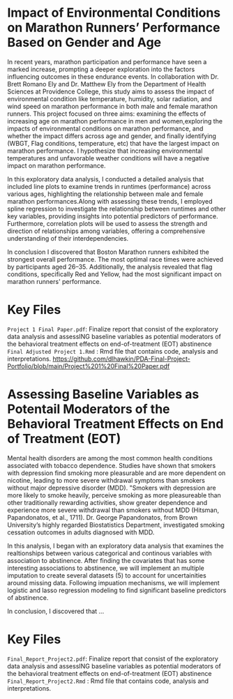 # Impact of Environmental Conditions on Marathon Runners’ Performance Based on Gender and Age

In recent years, marathon participation and performance have seen a marked increase, prompting a deeper exploration into the factors influencing outcomes in these endurance events. In collaboration with Dr. Brett Romano Ely and Dr. Matthew Ely from the Department of Health Sciences at Providence College, this study aims to assess the impact of environmental condition like temperature, humidity, solar radiation, and wind speed on marathon performance in both male and female marathon runners. This project focused on three aims: examining the effects of increasing age on marathon performance in men and women,exploring the impacts of environmental conditions on marathon performance, and whether the impact differs across age and gender, and finally identifying (WBGT, Flag conditions, temperature, etc) that have the largest impact on marathon performance. I hypothesize that increasing environmental temperatures and unfavorable weather conditions will have a negative impact on marathon performance.

In this exploratory data analysis, I conducted a detailed analysis that included line plots to examine trends in runtimes (performance) across various ages, highlighting the relationship between male and female marathon performances.Along with assessing these trends, I employed spline regression to investigate the relationship between runtimes and other key variables, providing insights into potential predictors of performance. Furthermore, correlation plots will be used to assess the strength and direction of relationships among variables, offering a comprehensive understanding of their interdependencies.

In conclusion I discovered that Boston Marathon runners exhibited the strongest overall performance. The most optimal race times were achieved by participants aged 26–35. Additionally, the analysis revealed that flag conditions, specifically Red and Yellow, had the most significant impact on marathon runners' performance.



# Key Files
`Project 1 Final Paper.pdf`: Finalize report that consist of the exploratory data analysis and  assessING baseline variables as potential moderators of the behavioral treatment effects on end-of-treatment (EOT) abstinence `Final Adjusted Project 1.Rmd` : Rmd file that contains code, analysis and interpretations.
https://github.com/dlhawkin/PDA-Final-Project-Portfolio/blob/main/Project%201%20Final%20Paper.pdf

# Assessing Baseline Variables as Potentail Moderators of the Behavioral Treatment Effects on End of Treatment (EOT)
Mental health disorders are among the most common health conditions associated with tobacco dependence. Studies have shown that smokers with depression find smoking more pleasurable and are more dependent on nicotine, leading to more severe withdrawal symptoms than smokers without major depressive disorder (MDD).  "Smokers with depression are more likely to smoke heavily, perceive smoking as more pleasureable than other traditionally rewarding activities, show greater dependence and experience more severe withdrawal than smokers without MDD (Hitsman, Papandonatos, et al., 1711). Dr. George Papandonatos, from Brown University’s highly regarded Biostatistics Department, investigated smoking cessation outcomes in adults diagnosed with MDD.

In this analysis, I began with an exploratory data analysis that examines the realtionships between various categorical and continous variables with association to abstinence. After finding the covariates that has some interesting associations to abstinence, we will implement an multiple imputation to create several datasets (5) to account for uncertainities around missing data. Following impuation mechanisms, we will implement logistic and lasso regression modeling to find significant baseline predictors of abstinence.

In conclusion, I discovered that ... 



# Key Files
`Final_Report_Project2.pdf`: Finalize report that consist of the exploratory data analysis and  assessING baseline variables as potential moderators of the behavioral treatment effects on end-of-treatment (EOT) abstinence `Final_Report_Project2.Rmd` : Rmd file that contains code, analysis and interpretations.

